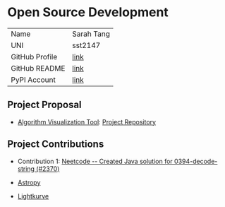 # Open Source Development

|  |  |
|:--|:--|
|Name|Sarah Tang|
|UNI| sst2147|
| GitHub Profile | [link](https://github.com/sarahtang7) |
| GitHub README | [link](https://github.com/sarahtang7/sarahtang7/blob/main/README.md) |
|PyPI Account | [link](https://pypi.org/user/sarahtang07/)|

## Project Proposal

- [Algorithm Visualization Tool](../projects/python/see-algo.md): [Project Repository](https://github.com/sarahtang7/see-algo)

## Project Contributions

- Contribution 1: [Neetcode -- Created Java solution for 0394-decode-string (#2370)](https://github.com/neetcode-gh/leetcode/pull/2370)

- [Astropy](../projects/python/astropy.md)
- [Lightkurve](https://github.com/lightkurve/lightkurve)
